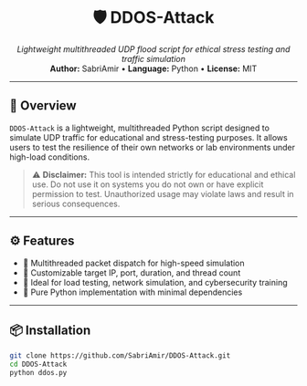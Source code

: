 <h1 align="center">🛡️ DDOS-Attack</h1>
<p align="center">
  <i>Lightweight multithreaded UDP flood script for ethical stress testing and traffic simulation</i><br>
  <b>Author:</b> SabriAmir • <b>Language:</b> Python • <b>License:</b> MIT
</p>

---

## 🚀 Overview

`DDOS-Attack` is a lightweight, multithreaded Python script designed to simulate UDP traffic for educational and stress-testing purposes. It allows users to test the resilience of their own networks or lab environments under high-load conditions.

> ⚠️ **Disclaimer:** This tool is intended strictly for educational and ethical use. Do not use it on systems you do not own or have explicit permission to test. Unauthorized usage may violate laws and result in serious consequences.

---

## ⚙️ Features

- 🔄 Multithreaded packet dispatch for high-speed simulation
- 🎯 Customizable target IP, port, duration, and thread count
- 🧪 Ideal for load testing, network simulation, and cybersecurity training
- 🐍 Pure Python implementation with minimal dependencies

---

## 📦 Installation

```bash
git clone https://github.com/SabriAmir/DDOS-Attack.git
cd DDOS-Attack
python ddos.py
```

